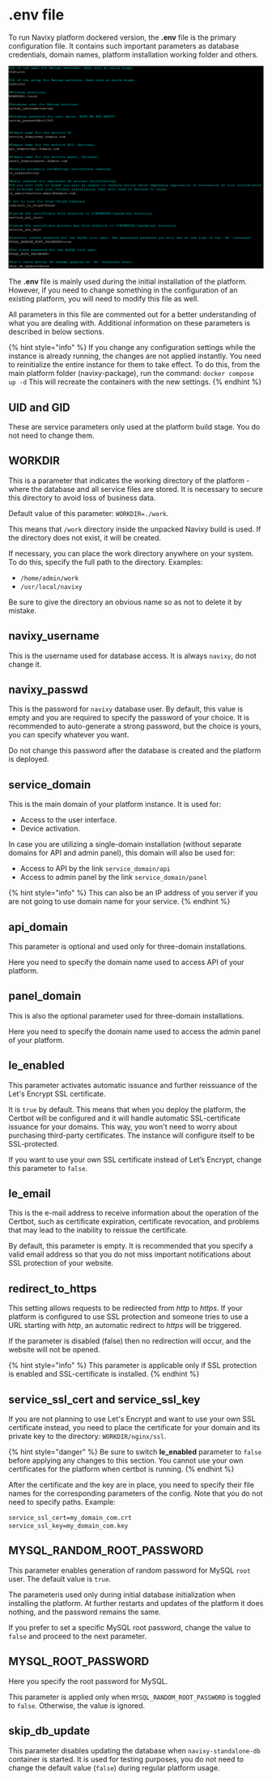 # .env file

To run Navixy platform dockered version, the **.env** file is the primary configuration file. It contains such important parameters as database credentials, domain names, platform installation working folder and others.

![](../../../on-premise/on-premise/configuration/dockered-configuration/attachments/image-20230907-140128.png)

The **.env** file is mainly used during the initial installation of the platform. However, if you need to change something in the configuration of an existing platform, you will need to modify this file as well.

All parameters in this file are commented out for a better understanding of what you are dealing with. Additional information on these parameters is described in below sections.

{% hint style="info" %}
If you change any configuration settings while the instance is already running, the changes are not applied instantly. You need to reinitialize the entire instance for them to take effect. To do this, from the main platform folder (navixy-package), run the command: `docker compose up -d` This will recreate the containers with the new settings.
{% endhint %}

## UID and GID

These are service parameters only used at the platform build stage. You do not need to change them.

## WORKDIR

This is a parameter that indicates the working directory of the platform - where the database and all service files are stored. It is necessary to secure this directory to avoid loss of business data.

Default value of this parameter: `WORKDIR=./work`.

This means that `/work` directory inside the unpacked Navixy build is used. If the directory does not exist, it will be created.

If necessary, you can place the work directory anywhere on your system. To do this, specify the full path to the directory. Examples:

* `/home/admin/work`
* `/usr/local/navixy`

Be sure to give the directory an obvious name so as not to delete it by mistake.

## navixy\_username

This is the username used for database access. It is always `navixy`, do not change it.

## navixy\_passwd

This is the password for `navixy` database user. By default, this value is empty and you are required to specify the password of your choice. It is recommended to auto-generate a strong password, but the choice is yours, you can specify whatever you want.

Do not change this password after the database is created and the platform is deployed.

## service\_domain

This is the main domain of your platform instance. It is used for:

* Access to the user interface.
* Device activation.

In case you are utilizing a single-domain installation (without separate domains for API and admin panel), this domain will also be used for:

* Access to API by the link `service_domain/api`
* Access to admin panel by the link `service_domain/panel`

{% hint style="info" %}
This can also be an IP address of you server if you are not going to use domain name for your service.
{% endhint %}

## api\_domain

This parameter is optional and used only for three-domain installations.

Here you need to specify the domain name used to access API of your platform.

## panel\_domain

This is also the optional parameter used for three-domain installations.

Here you need to specify the domain name used to access the admin panel of your platform.

## le\_enabled

This parameter activates automatic issuance and further reissuance of the Let's Encrypt SSL certificate.

It is `true` by default. This means that when you deploy the platform, the Certbot will be configured and it will handle automatic SSL-certificate issuance for your domains. This way, you won't need to worry about purchasing third-party certificates. The instance will configure itself to be SSL-protected.

If you want to use your own SSL certificate instead of Let’s Encrypt, change this parameter to `false`.

## le\_email

This is the e-mail address to receive information about the operation of the Certbot, such as certificate expiration, certificate revocation, and problems that may lead to the inability to reissue the certificate.

By default, this parameter is empty. It is recommended that you specify a valid email address so that you do not miss important notifications about SSL protection of your website.

## redirect\_to\_https

This setting allows requests to be redirected from _http_ to _https_. If your platform is configured to use SSL protection and someone tries to use a URL starting with _http_, an automatic redirect to _https_ will be triggered.

If the parameter is disabled (false) then no redirection will occur, and the website will not be opened.

{% hint style="info" %}
This parameter is applicable only if SSL protection is enabled and SSL-certificate is installed.
{% endhint %}

## service\_ssl\_cert and service\_ssl\_key

If you are not planning to use Let's Encrypt and want to use your own SSL certificate instead, you need to place the certificate for your domain and its private key to the directory: `WORKDIR/nginx/ssl`.

{% hint style="danger" %}
Be sure to switch **le\_enabled** parameter to `false` before applying any changes to this section. You cannot use your own certificates for the platform when certbot is running.
{% endhint %}

After the certificate and the key are in place, you need to specify their file names for the corresponding parameters of the config. Note that you do not need to specify paths. Example:

```
service_ssl_cert=my_domain_com.crt
service_ssl_key=my_domain_com.key
```

## MYSQL\_RANDOM\_ROOT\_PASSWORD

This parameter enables generation of random password for MySQL `root` user. The default value is `true`.

The parameteris used only during initial database initialization when installing the platform. At further restarts and updates of the platform it does nothing, and the password remains the same.

If you prefer to set a specific MySQL root password, change the value to `false` and proceed to the next parameter.

## MYSQL\_ROOT\_PASSWORD

Here you specify the root password for MySQL.

This parameter is applied only when `MYSQL_RANDOM_ROOT_PASSWORD` is toggled to `false`. Otherwise, the value is ignored.

## skip\_db\_update

This parameter disables updating the database when `navixy-standalone-db` container is started. It is used for testing purposes, you do not need to change the default value (`false`) during regular platform usage.
